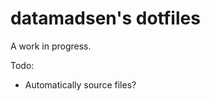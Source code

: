 datamadsen's dotfiles
=====================

A work in progress.

Todo:
  * Automatically source files?

